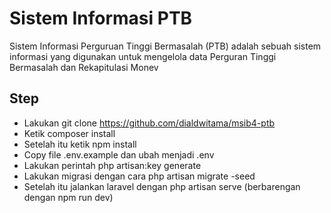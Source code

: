 # Sistem Informasi PTB

Sistem Informasi Perguruan Tinggi Bermasalah (PTB) adalah sebuah sistem informasi yang digunakan untuk mengelola data
Perguran Tinggi Bermasalah dan Rekapitulasi Monev

## Step 
- Lakukan git clone https://github.com/dialdwitama/msib4-ptb
- Ketik composer install
- Setelah itu ketik npm install
- Copy file .env.example dan ubah menjadi .env
- Lakukan perintah php artisan:key generate
- Lakukan migrasi dengan cara php artisan migrate -seed
- Setelah itu jalankan laravel dengan php artisan serve (berbarengan dengan npm run dev)
